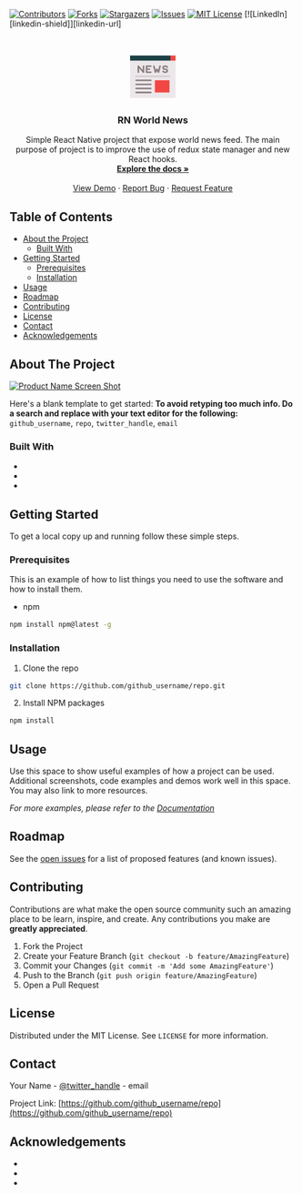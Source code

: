 <!--
*** Thanks for checking out this README Template. If you have a suggestion that would
*** make this better, please fork the repo and create a pull request or simply open
*** an issue with the tag "enhancement".
*** Thanks again! Now go create something AMAZING! :D
***
***
***
*** To avoid retyping too much info. Do a search and replace for the following:
*** github_username, repo, twitter_handle, email
-->



<!-- PROJECT SHIELDS -->
<!--
*** I'm using markdown "reference style" links for readability.
*** Reference links are enclosed in brackets [ ] instead of parentheses ( ).
*** See the bottom of this document for the declaration of the reference variables
*** for contributors-url, forks-url, etc. This is an optional, concise syntax you may use.
*** https://www.markdownguide.org/basic-syntax/#reference-style-links
-->
[![Contributors][contributors-shield]][contributors-url]
[![Forks][forks-shield]][forks-url]
[![Stargazers][stars-shield]][stars-url]
[![Issues][issues-shield]][issues-url]
[![MIT License][license-shield]][license-url]
[![LinkedIn][linkedin-shield]][linkedin-url]



<!-- PROJECT LOGO -->
<br />
<p align="center">
  <a href="https://github.com/mountainWanderer/rn-world-news">
    <img src="readme/text-lines.png" alt="Logo" width="80" height="80">
  </a>

  <h3 align="center">RN World News</h3>

  <p align="center">
    Simple React Native project that expose world news feed.
    The main purpose of project is to improve the use of redux state manager and new React hooks.
    <br />
    <a href="https://github.com/mountainWanderer/rn-world-news"><strong>Explore the docs »</strong></a>
    <br />
    <br />
    <a href="https://github.com/mountainWanderer/rn-world-news">View Demo</a>
    ·
    <a href="https://github.com/mountainWanderer/rn-world-news/issues">Report Bug</a>
    ·
    <a href="https://github.com/mountainWanderer/rn-world-news/issues">Request Feature</a>
  </p>
</p>



<!-- TABLE OF CONTENTS -->
## Table of Contents

* [About the Project](#about-the-project)
  * [Built With](#built-with)
* [Getting Started](#getting-started)
  * [Prerequisites](#prerequisites)
  * [Installation](#installation)
* [Usage](#usage)
* [Roadmap](#roadmap)
* [Contributing](#contributing)
* [License](#license)
* [Contact](#contact)
* [Acknowledgements](#acknowledgements)



<!-- ABOUT THE PROJECT -->
## About The Project

[![Product Name Screen Shot][product-screenshot]](https://example.com)

Here's a blank template to get started:
**To avoid retyping too much info. Do a search and replace with your text editor for the following:**
`github_username`, `repo`, `twitter_handle`, `email`


### Built With

* []()
* []()
* []()



<!-- GETTING STARTED -->
## Getting Started

To get a local copy up and running follow these simple steps.

### Prerequisites

This is an example of how to list things you need to use the software and how to install them.
* npm
```sh
npm install npm@latest -g
```

### Installation
 
1. Clone the repo
```sh
git clone https://github.com/github_username/repo.git
```
2. Install NPM packages
```sh
npm install
```



<!-- USAGE EXAMPLES -->
## Usage

Use this space to show useful examples of how a project can be used. Additional screenshots, code examples and demos work well in this space. You may also link to more resources.

_For more examples, please refer to the [Documentation](https://example.com)_



<!-- ROADMAP -->
## Roadmap

See the [open issues](https://github.com/github_username/repo/issues) for a list of proposed features (and known issues).



<!-- CONTRIBUTING -->
## Contributing

Contributions are what make the open source community such an amazing place to be learn, inspire, and create. Any contributions you make are **greatly appreciated**.

1. Fork the Project
2. Create your Feature Branch (`git checkout -b feature/AmazingFeature`)
3. Commit your Changes (`git commit -m 'Add some AmazingFeature'`)
4. Push to the Branch (`git push origin feature/AmazingFeature`)
5. Open a Pull Request



<!-- LICENSE -->
## License

Distributed under the MIT License. See `LICENSE` for more information.



<!-- CONTACT -->
## Contact

Your Name - [@twitter_handle](https://twitter.com/twitter_handle) - email

Project Link: [https://github.com/github_username/repo](https://github.com/github_username/repo)



<!-- ACKNOWLEDGEMENTS -->
## Acknowledgements

* []()
* []()
* []()





<!-- MARKDOWN LINKS & IMAGES -->
<!-- https://www.markdownguide.org/basic-syntax/#reference-style-links -->
[contributors-shield]: https://img.shields.io/github/contributors/othneildrew/Best-README-Template.svg?style=flat-square
[contributors-url]: https://github.com/mountainWanderer/rn-world-news/graphs/contributors
[forks-shield]: https://img.shields.io/github/forks/mountainWanderer/rn-world-news
[forks-url]: https://github.com/mountainWanderer/rn-world-news/network/members
[stars-shield]: https://img.shields.io/github/stars/mountainWanderer/rn-world-news
[stars-url]: https://github.com/mountainWanderer/rn-world-news/stargazers
[issues-shield]: https://img.shields.io/github/issues/mountainWanderer/rn-world-news
[issues-url]: https://github.com/mountainWanderer/rn-world-news/issues
[license-shield]: https://img.shields.io/github/license/mountainWanderer/rn-world-news
[license-url]: https://github.com/mountainWanderer/rn-world-news/blob/master/LICENSE.txt
[product-screenshot]: images/screenshot.png
